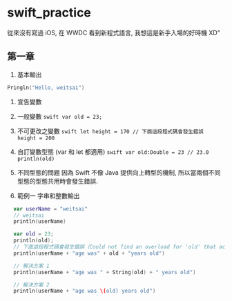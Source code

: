swift_practice
==============

從來沒有寫過 iOS, 在 WWDC 看到新程式語言, 我想這是新手入場的好時機 XD"

## 第一章
1. 基本輸出
  ```swift
  Pringln("Hello, weitsai")
  ```

1. 宣告變數
  1. 一般變數
    ```swift
      var old = 23;
    ```

  1. 不可更改之變數
    ```swift
      let height = 170
      // 下面這段程式碼會發生錯誤
      height = 200
    ```

  1. 自訂變數型態 (var 和 let 都適用)
    ```swift
      var old:Double = 23
      // 23.0
      println(old)
    ```

1. 不同型態的問題
  因為 Swift 不像 Java 提供向上轉型的機制, 所以當兩個不同型態的型態共用時會發生錯誤.
  1. 範例一 字串和整數輸出
  ```swift
    var userName = "weitsai"
    // weitsai
    println(userName)

    var old = 23;
    println(old);
    // 下面這段程式碼會發生錯誤（Could not find an overload for 'old' that accepts the supplied arguments）
    println(userName + "age was" + old + "years old")

    // 解決方案 1
    println(userName + "age was " + String(old) + " years old")

    // 解決方案 2
    println(userName + "age was \(old) years old")
  ```
